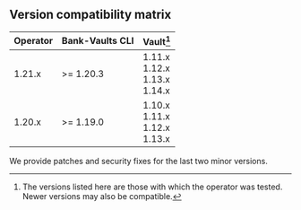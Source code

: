 ## Version compatibility matrix

| Operator | Bank-Vaults CLI | Vault[^1]                            |
|----------|-----------------|--------------------------------------|
| 1.21.x   | >= 1.20.3       | 1.11.x<br>1.12.x<br>1.13.x<br>1.14.x |
| 1.20.x   | >= 1.19.0       | 1.10.x<br>1.11.x<br>1.12.x<br>1.13.x |

We provide patches and security fixes for the last two minor versions.

[^1]: The versions listed here are those with which the operator was tested. Newer versions may also be compatible.

